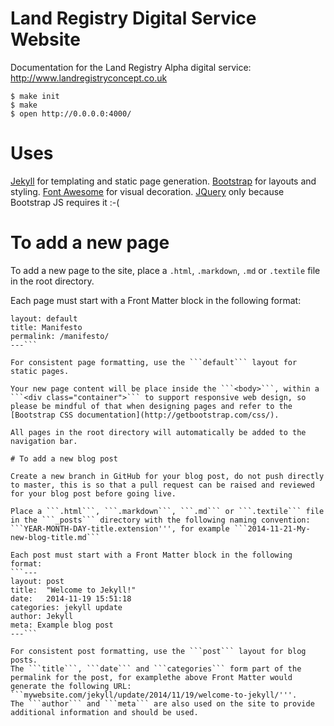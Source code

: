 Land Registry Digital Service Website
========================

Documentation for the Land Registry Alpha digital service: http://www.landregistryconcept.co.uk

    $ make init
    $ make
    $ open http://0.0.0.0:4000/

# Uses
[Jekyll](http://jekyllrb.com/) for templating and static page generation.
[Bootstrap](http://getbootstrap.com/) for layouts and styling.
[Font Awesome](http://fontawesome.io/) for visual decoration.
[JQuery](http://jquery.com/) only because Bootstrap JS requires it :-(

# To add a new page

To add a new page to the site, place a ```.html```, ```.markdown```, ```.md``` or ```.textile``` file in the root directory.

Each page must start with a Front Matter block in the following format:
```---
layout: default
title: Manifesto
permalink: /manifesto/
---```

For consistent page formatting, use the ```default``` layout for static pages.

Your new page content will be place inside the ```<body>```, within a ```<div class="container">``` to support responsive web design, so please be mindful of that when designing pages and refer to the [Bootstrap CSS documentation](http://getbootstrap.com/css/).

All pages in the root directory will automatically be added to the navigation bar.

# To add a new blog post

Create a new branch in GitHub for your blog post, do not push directly to master, this is so that a pull request can be raised and reviewed for your blog post before going live.

Place a ```.html```, ```.markdown```, ```.md``` or ```.textile``` file in the ```_posts``` directory with the following naming convention: ```YEAR-MONTH-DAY-title.extension''', for example ```2014-11-21-My-new-blog-title.md```

Each post must start with a Front Matter block in the following format:
```---
layout: post
title:  "Welcome to Jekyll!"
date:   2014-11-19 15:51:18
categories: jekyll update
author: Jekyll
meta: Example blog post
---```

For consistent post formatting, use the ```post``` layout for blog posts.
The ```title```, ```date``` and ```categories``` form part of the permalink for the post, for examplethe above Front Matter would generate the following URL: ```mywebsite.com/jekyll/update/2014/11/19/welcome-to-jekyll/'''.
The ```author``` and ```meta``` are also used on the site to provide additional information and should be used.

